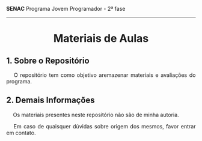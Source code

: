 
**SENAC** Programa Jovem Programador - 2ª fase  

---

<h1 align="center">Materiais de Aulas</h1>

## 1. Sobre o Repositório

<p align="justify"> &emsp; O repositório tem como objetivo aremazenar materiais e avaliações do programa.</p>

## 2. Demais Informações

<p align="justify"> &emsp; Os materiais presentes neste repositório não são de minha autoria.</p>
<p align="justify"> &emsp; Em caso de quaisquer dúvidas sobre origem dos mesmos, favor entrar em contato.</p>
